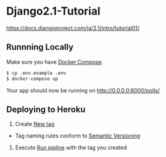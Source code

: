 # Django2.1-Tutorial
https://docs.djangoproject.com/ja/2.1/intro/tutorial01/

Runnning Locally
---
Make sure you have [Docker Compose](https://docs.docker.com/compose/install/).

```sh
$ cp .env.example .env
$ docker-compose up
```

Your app should now be running on http://0.0.0.0:8000/polls/

Deploying to Heroku
---
1. Create [New tag](https://gitlab.com/jumpyoshim/django-polls/tags/new)
  - Tag naming rules conform to [Semantic Versioning](https://semver.org/)

1. Execute [Run pipline](https://gitlab.com/jumpyoshim/django-polls/pipelines/new) with the tag you created

